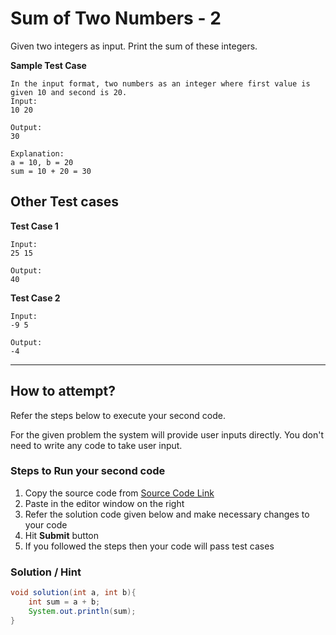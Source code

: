 # Sum of Two Numbers - 2
Given two integers as input. Print the sum of these integers. 

**Sample Test Case**
```
In the input format, two numbers as an integer where first value is given 10 and second is 20. 
Input:
10 20

Output:
30

Explanation:
a = 10, b = 20
sum = 10 + 20 = 30
```
## Other Test cases
**Test Case 1**
```
Input:
25 15

Output:
40
```
**Test Case 2**
```
Input:
-9 5

Output:
-4
```
---
## How to attempt?
Refer the steps below to execute your second code.

For the given problem the system will provide user inputs directly. You don't need to write any code to take user input.

### Steps to Run your second code
1. Copy the source code from [Source Code Link](https://raw.githubusercontent.com/Aartiarora22/Lab_assignments/main/P1/T2/Main.java)
2. Paste in the editor window on the right
3. Refer the solution code given below and make necessary changes to your code
4. Hit **Submit** button
5. If you followed the steps then your code will pass test cases

### Solution / Hint
```java
void solution(int a, int b){
    int sum = a + b;
    System.out.println(sum);  
}
```

